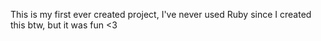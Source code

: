 This is my first ever created project, I've never used Ruby since I created this btw, but it was fun <3
